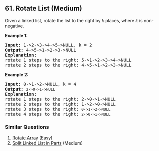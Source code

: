 ## 61. Rotate List (Medium)

<p>Given a linked&nbsp;list, rotate the list to the right by <em>k</em> places, where <em>k</em> is non-negative.</p>

<p><strong>Example 1:</strong></p>

<pre>
<strong>Input:</strong> 1-&gt;2-&gt;3-&gt;4-&gt;5-&gt;NULL, k = 2
<strong>Output:</strong> 4-&gt;5-&gt;1-&gt;2-&gt;3-&gt;NULL
<strong>Explanation:</strong>
rotate 1 steps to the right: 5-&gt;1-&gt;2-&gt;3-&gt;4-&gt;NULL
rotate 2 steps to the right: 4-&gt;5-&gt;1-&gt;2-&gt;3-&gt;NULL
</pre>

<p><strong>Example 2:</strong></p>

<pre>
<strong>Input:</strong> 0-&gt;1-&gt;2-&gt;NULL, k = 4
<strong>Output:</strong> <code>2-&gt;0-&gt;1-&gt;NULL</code>
<strong>Explanation:</strong>
rotate 1 steps to the right: 2-&gt;0-&gt;1-&gt;NULL
rotate 2 steps to the right: 1-&gt;2-&gt;0-&gt;NULL
rotate 3 steps to the right:&nbsp;<code>0-&gt;1-&gt;2-&gt;NULL</code>
rotate 4 steps to the right:&nbsp;<code>2-&gt;0-&gt;1-&gt;NULL</code></pre>


### Similar Questions
  1. [Rotate Array](https://github.com/openset/leetcode/tree/master/solution/rotate-array) (Easy)
  1. [Split Linked List in Parts](https://github.com/openset/leetcode/tree/master/solution/split-linked-list-in-parts) (Medium)
